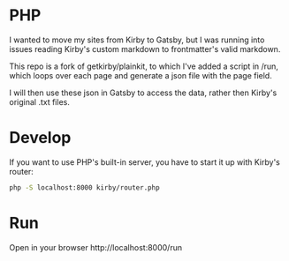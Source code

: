 # PHP

I wanted to move my sites from Kirby to Gatsby, but I was running into issues reading Kirby's custom markdown to frontmatter's valid markdown.

This repo is a fork of getkirby/plainkit, to which I've added a script in /run, which loops over each page and generate a json file with the page field.

I will then use these json in Gatsby to access the data, rather then Kirby's original .txt files.

# Develop

If you want to use PHP's built-in server, you have to start it up with Kirby's router:

```sh
php -S localhost:8000 kirby/router.php
```

# Run

Open in your browser http://localhost:8000/run
